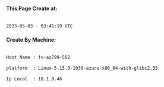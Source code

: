 
   
#### This Page Create at:

```bash

2023-05-03 - 03:41:19 UTC

```

#### Create By Machine:

```bash

Host Name : fv-az799-502

platform  : Linux-5.15.0-1036-azure-x86_64-with-glibc2.35

Ip Local  : 10.1.0.46

```

